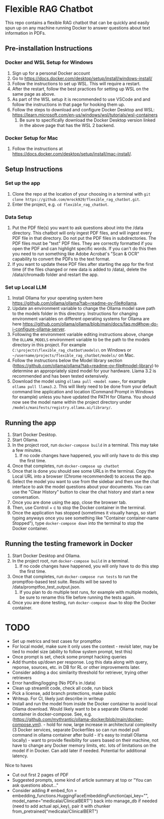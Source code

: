 # Flexible RAG Chatbot
This repo contains a flexible RAG chatbot that can be quickly and easily spun up on any machine running Docker to answer questions about text information in PDFs.

## Pre-installation Instructions
### Docker and WSL Setup for Windows
1. Sign up for a personal Docker account
1. Go to https://docs.docker.com/desktop/setup/install/windows-install/
1. Follow the instructions to set up WSL. This will require a restart.
1. After the restart, follow the best practices for setting up WSL on the same page as above.
1. As part of the WSL setup it is recommended to use VSCode and and follow the instructions in that page for hooking them up.
1. Follow the steps to download and configure Docker Desktop and WSL: https://learn.microsoft.com/en-us/windows/wsl/tutorials/wsl-containers
    1. Be sure to specifically download the Docker Desktop version linked in the above page that has the WSL 2 backend.

### Docker Setup for Mac
1. Follow the instructions at https://docs.docker.com/desktop/setup/install/mac-install/.

## Setup Instructions
### Set up the app
1. Clone the repo at the location of your choosing in a terminal with `git clone https://github.com/mrock929/flexible_rag_chatbot.git`.
1. Enter the project, e.g. `cd flexible_rag_chatbot`.

### Data Setup
1. Put the PDF file(s) you want to ask questions about into the /data directory. This chatbot will only ingest PDF files, and will ingest every PDF file in that directory. Do not put the PDF files in subdirectories. The PDF files must be "text" PDF files. They are correctly formatted if you open the PDF and can highlight specific words. If you can't do this then you need to run something like Adobe Acrobat's "Scan & OCR" capability to convert the PDFs to the text format.
1. If you want to update these PDF files after starting the app for the first time (if the files changed or new data is added to /data), delete the /data/chromadb folder and restart the app.

### Set up Local LLM
1. Install Ollama for your operating system here https://github.com/ollama/ollama?tab=readme-ov-file#ollama.
1. Update an environment variable to change the Ollama model save path to the models folder in this directory. Instructions for changing environment variables on different operating systems for Ollama are here https://github.com/ollama/ollama/blob/main/docs/faq.md#how-do-i-configure-ollama-server.
1. Following the environment variable editing instructions above, change the `OLLAMA_MODELS` environment variable to be the path to the models directory in this project. For example `C:\projects\flexible_rag_chatbot\models\` on Windows or `~/username/projects/flexible_rag_chatbot/models/` on Mac.
1. Follow the instructions below the Model library section (https://github.com/ollama/ollama?tab=readme-ov-file#model-library) to determine an appropriately sized model for your hardware. Llama 3.2 is recommended and has been tested extensively.
1. Download the model using `ollama pull <model name>`, for example `ollama pull llama3.2`. This will likely need to be done from your default command line application and location (Command Prompt in Windows for example) unless you have updated the PATH for Ollama. You should now see the model name within the project directory under `/models/manifests/registry.ollama.ai/library/`.

## Running the app
1. Start Docker Desktop.
1. Start Ollama.
1. In the project root, run `docker-compose build` in a terminal. This may take a few minutes.
    1. If no code changes have happened, you will only have to do this step the first time.
1. Once that completes, run `docker-compose up chatbot`
1. Once that is done you should see some URLs in the terminal. Copy the Local URL into a browser (Chrome recommended) to access the app.
1. Select the model you want to use from the sidebar and then use the chat interface to ask the model questions about your documents. You can use the "Clear History" button to clear the chat history and start a new conversation.
1. Once you are done using the app, close the browser tab.
1. Then, use Control + c to stop the Docker container in the terminal.
1. Once the application has stopped (sometimes it visually hangs, so start typing anyways once you see something like "Container container-name Stopped"), type `docker-compose down` into the terminal to stop the Docker container.

## Running the testing framework in Docker
1. Start Docker Desktop and Ollama.
1. In the project root, run `docker-compose build` in a terminal.
    1. If no code changes have happened, you will only have to do this step the first time.
1. Once that completes, run `docker-compose run tests` to run the promptfoo-based test suite. Results will be saved to /data/promptfoo_test_output.json.
    1. If you plan to do multiple test runs, for example with multiple models, be sure to rename this file before running the tests again.
1. Once you are done testing, run `docker-compose down` to stop the Docker container.

# TODO
* Set up metrics and test cases for promptfoo
* For local model, make sure it only uses the context - revisit later, may be tied to model size (ability to follow system prompt, test this)
* Once prompt is set, check some prompt hacking queries
* Add thumbs up/down per response. Log this data along with query, reponse, sources, etc. in DB for RL or other improvements later.
* Consider adding a doc similarity threshold for retriever, trying other retrievers
* Error handling/logging (No PDFs in /data)
* Clean up streamlit code, check all code, run black
* Pick a license, add branch protections, make public
* Writeup. For CI, likely just describe in writeup
* Install and run the model from inside the Docker container to avoid local Ollama download. Would likely want to be a separate Ollama model container in docker-compose. See, e.g. (https://github.com/mythrantic/ollama-docker/blob/main/docker-compose.yml). - hold for now, large increase in architectural complexity (3 Docker services, separate Dockerfiles so can run model pull command in ollama container after build - it's easy to install Ollama locally) - want to provide flexibility for users based on their machine, not have to change any Docker memory limits, etc. lots of limitations on the model if in Docker. Can add later if needed. Potential for additional latency.

Nice to haves
* Cut out first 2 pages of PDF
* Suggested prompts, some kind of article summary at top or "You can ask questions about..."
* Consider adding # embed_fcn = embedding_functions.HuggingFaceEmbeddingFunction(api_key="", model_name="medicalai/ClinicalBERT") back into manage_db if needed (need to add actual api_key), pair it with chunker from_pretrained("medicalai/ClinicalBERT")

